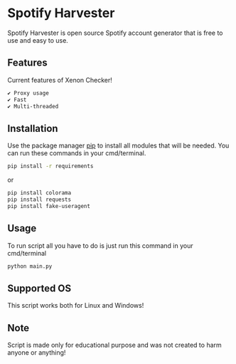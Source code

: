 # Spotify Harvester

Spotify Harvester is open source Spotify account generator that is free to use and easy to use.

## Features

Current features of Xenon Checker!

```bash
✔️ Proxy usage
✔️ Fast
✔️ Multi-threaded
```

## Installation

Use the package manager [pip](https://pip.pypa.io/en/stable/) to install all modules that will be needed. You can run these commands in your cmd/terminal.

```bash
pip install -r requirements
```
or
```bash
pip install colorama
pip install requests
pip install fake-useragent
```

## Usage

To run script all you have to do is just run this command in your cmd/terminal

```python
python main.py
```

## Supported OS

This script works both for Linux and Windows!

## Note

Script is made only for educational purpose and was not created to harm anyone or anything!

